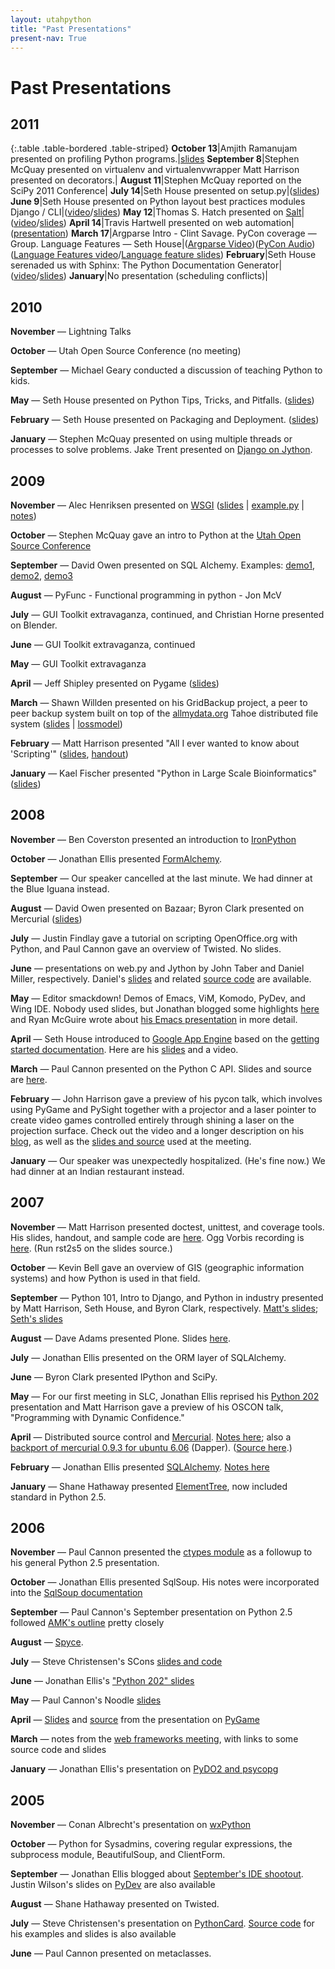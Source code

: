 ```yaml
---
layout: utahpython
title: "Past Presentations"
present-nav: True
---
```


# Past Presentations

## 2011

{:.table .table-bordered .table-striped}
**October 13**|Amjith Ramanujam presented on profiling Python programs.|[slides][profilepy]
**September 8**|Stephen McQuay presented on virtualenv and virtualenvwrapper Matt Harrison presented on decorators.|
**August 11**|Stephen McQuay reported on the SciPy 2011 Conference|
**July 14**|Seth House presented on setup.py|([slides][setuppy1])
**June 9**|Seth House presented on Python layout best practices modules Django / CLI|([video][slayout1]/[slides][slayout2])
**May 12**|Thomas S. Hatch presented on [Salt](http://saltstack.org/)|([video][salt1]/[slides][salt2])
**April 14**|Travis Hartwell presented on web automation|([presentation][webauto1])
**March 17**|Argparse Intro - Clint Savage. PyCon coverage — Group. Language Features — Seth House|([Argparse Video][argparse1])([PyCon Audio][pycon2011])([Language Features video][langfeat1]/[Language feature slides][langfeat2])
**February**|Seth House serenaded us with Sphinx: The Python Documentation Generator|([video][sphinx1]/[slides][sphinx2])
**January**|No presentation (scheduling conflicts)|

<!-- links -->

[profilepy]: https://github.com/amjith/User-Group-Presentations/tree/master/profiling
[setuppy1]: https://github.com/whiteinge/presentations/tree/master/upyug_2011-07-11_setup.py
[slayout1]: http://blip.tv/utah-open-source/python-layout-best-practices-for-modules-django-cli-utah-django-user-group-5315808
[slayout2]: https://github.com/whiteinge/presentations/tree/master/upyug_2011-06-09_program-layout
[salt1]: http://blip.tv/thomas-s-hatch/salt-0-8-7-presentation-5180182
[salt2]: https://github.com/downloads/thatch45/salt/Salt.pdf
[webauto1]: https://github.com/Nafai77/Presentations/tree/master/2011-04-14_utpy-web-automation
[argparse1]: http://blip.tv/file/4902283
[pycon2011]: http://herlo.org/misc/2011-03-17_-_1920_-_Utah_Python_-_Pycon_Recap-audio_only.ogg
[langfeat1]: http://blip.tv/nathaniel-whiteinge/what-i-learned-at-pycon-2011-utah-python-user-group-4943960
[langfeat2]: https://github.com/whiteinge/presentations/tree/master/upyug_2011-03-17_pycon
[sphinx1]: http://blip.tv/nathaniel-whiteinge/sphinx-utah-python-user-group-4923032
[sphinx2]: https://github.com/whiteinge/presentations/tree/master/upyug_2011-02-10_sphinx


2010
----

**November** — Lightning Talks 

**October** — Utah Open Source Conference (no meeting)

**September** — Michael Geary conducted a discussion of teaching Python to
kids.

**May** — Seth House presented on Python Tips, Tricks, and Pitfalls.
([slides][tips1])

[tips1]: https://groups.google.com/group/utahpython/web/upyug_2010-05-13_python-tips.tar.gz?hl=en&hl=en

**February** — Seth House presented on Packaging and Deployment. ([slides][packaging1])

[packaging1]: https://github.com/whiteinge/presentations/tree/master/upyug_2010-02-11_packaging-deployment

**January** — Stephen McQuay presented on using multiple threads or processes
to solve problems. Jake Trent presented on
[Django on Jython](http://aprilandjake.com/content/django-jython-intro/).

2009
----

**November** — Alec Henriksen presented on [WSGI](http://wsgi.org/wsgi/)
([slides][wsgi1] | [example.py][wsgi2] | [notes][wsgi3])

[wsgi1]: https://groups.google.com/group/utahpython/web/wsgi_presentation.odp
[wsgi2]: https://groups.google.com/group/utahpython/web/wsgi_example.py
[wsgi3]: https://groups.google.com/group/utahpython/web/wsgi_notes

**October** — Stephen McQuay gave an intro to Python at the
[Utah Open Source Conference](http://2009.utosc.com/)

**September** — David Owen presented on SQL Alchemy. Examples:
[demo1](https://groups.google.com/group/utahpython/web/sql_alchemy_demo1.py),
[demo2](https://groups.google.com/group/utahpython/web/sql_alchemy_demo2.py),
[demo3](https://groups.google.com/group/utahpython/web/sql_alchemy_demo3.py)

**August** — PyFunc - Functional programming in python - Jon McV

**July** — GUI Toolkit extravaganza, continued, and Christian Horne presented
on Blender.

**June** — GUI Toolkit extravaganza, continued

**May** — GUI Toolkit extravaganza

**April** — Jeff Shipley presented on Pygame ([slides][pygame1])

[pygame1]: https://groups.google.com/group/utahpython/web/pygame-20090409.pdf

**March** — Shawn Willden presented on his GridBackup project, a peer to peer
backup system built on top of the [allmydata.org](http://allmydata.org/) Tahoe
distributed file system ([slides][gridbackup1] | [lossmodel][gridbackup2])

[gridbackup1]: https://groups.google.com/group/utahpython/web/UtahPUG_Presentation_3-12-09.pdf
[gridbackup2]: https://groups.google.com/group/utahpython/web/lossmodel.pdf

**February** — Matt Harrison presented "All I ever wanted to know about
'Scripting'" ([slides][scripting1], [handout][scripting2])

[scripting1]: https://groups.google.com/group/utahpython/web/matt-harrison-pythonscripting.pdf?hl=en
[scripting2]: https://groups.google.com/group/utahpython/web/matt-harrison-pyhandout.pdf?hl=en

**January** — Kael Fischer presented "Python in Large Scale Bioinformatics"
([slides][bioinformatics1])

[bioinformatics1]: https://groups.google.com/group/utahpython/web/Python%20in%20Large%20Scale%20Bioinformatics.pdf

2008
----

**November** — Ben Coverston presented an introduction to
[IronPython](http://www.codeplex.com/Wiki/View.aspx?ProjectName=IronPython)

**October** — Jonathan Ellis presented
[FormAlchemy](http://code.google.com/p/formalchemy).

**September** — Our speaker cancelled at the last minute. We had dinner at the
Blue Iguana instead.

**August** — David Owen presented on Bazaar; Byron Clark presented on Mercurial
([slides][hg1])

[hg1]: https://groups.google.com/group/utahpython/web/mercurial.pdf?hl=en

**July** — Justin Findlay gave a tutorial on scripting OpenOffice.org with
Python, and Paul Cannon gave an overview of Twisted. No slides.

**June** — presentations on web.py and Jython by John Taber and Daniel Miller,
respectively. Daniel's [slides](jython1) and related [source code][jython2] are
available.

[jython1]: https://groups.google.com/group/utahpython/web/jython-presentation.pdf?hl=en
[jython2]: https://groups.google.com/group/utahpython/web/jython.tgz?hl=en

**May** — Editor smackdown! Demos of Emacs, ViM, Komodo, PyDev, and Wing IDE.
Nobody used slides, but Jonathan blogged some highlights [here][editor1] and
Ryan McGuire wrote about [his Emacs presentation][editor2] in more detail.

[editor1]: http://spyced.blogspot.com/2008/05/ide-update.html
[editor2]: http://www.enigmacurry.com/2008/05/09/emacs-as-a-powerful-python-ide/

**April** — Seth House introduced to [Google App Engine][gae1] based on the
[getting started documentation][gae2]. Here are his [slides][gae1] and a video.

[gae1]: http://code.google.com/appengine/
[gae2]: http://code.google.com/appengine/docs/gettingstarted/
[gae3]: https://groups.google.com/group/utahpython/web/upyug_2008-04-10_google-app-engine.tar.bz2?hl=en
[gae4]: http://video.google.com/videoplay?docid=-3720094248787871980&hl=en

**March** — Paul Cannon presented on the Python C API. Slides and source are
[here](https://groups.google.com/group/utahpython/web/c-api.tgz?hl=en).

**February** — John Harrison gave a preview of his pycon talk, which involves
using PyGame and PySight together with a projector and a laser pointer to
create video games controlled entirely through shining a laser on the
projection surface. Check out the video and a longer description on his
[blog][jgames1], as well as the [slides and source][jgames2] used at the
meeting.

[jgames1]: http://www.kulturblog.com/2007/11/marshie-attacks-halloween-interactive-driveway-activity/
[jgames2]: http://panela.blog-city.com/slides_for_feb_2008_utah_python_meeting.htm

**January** — Our speaker was unexpectedly hospitalized. (He's fine now.) We
had dinner at an Indian restaurant instead.


2007
----

**November** — Matt Harrison presented doctest, unittest, and coverage tools.
His slides, handout, and sample code are [here][testing1]. Ogg Vorbis recording
is [here][testing2]. (Run rst2s5 on the slides source.)

[testing1]: https://groups.google.com/group/utahpython/web/testing.tar.gz?hl=en
[testing2]: http://podcast.utosf.org/get.php?web=utosf-2007-11-10-10141.ogg

**October** — Kevin Bell gave an overview of GIS (geographic information
systems) and how Python is used in that field.

**September** — Python 101, Intro to Django, and Python in industry presented
by Matt Harrison, Seth House, and Byron Clark, respectively.
[Matt's slides][intro1]; [Seth's slides][intro2]

[intro1]: http://panela.blog-city.com/learn_python_with_my_slides_a_cheatsheet_me_or_a_simple_g.htm
[intro2]: https://groups.google.com/group/utahpython/web/upyug_2007-09-14_django.tar.bz2?hl=en

**August** — Dave Adams presented Plone. Slides [here][plone1].

[plone1]: https://groups.google.com/group/utahpython/web/plone.pdf?hl=en

**July** — Jonathan Ellis presented on the ORM layer of SQLAlchemy.

**June** — Byron Clark presented IPython and SciPy.

**May** — For our first meeting in SLC, Jonathan Ellis reprised his
[Python 202][python202] presentation and Matt Harrison gave a preview of his
OSCON talk, "Programming with Dynamic Confidence."

[python202]: https://groups.google.com/group/utahpython/web/python202.pdf?hl=en

**April** — Distributed source control and [Mercurial][dscm1].
[Notes here][dscm2]; also a
[backport of mercurial 0.9.3 for ubuntu 6.06][dscm3] (Dapper).
([Source here][dscm4].)

[dscm1]: http://www.selenic.com/mercurial/
[dscm2]: https://groups.google.com/group/utahpython/web/dscm-hg.pdf?hl=en
[dscm3]: https://groups.google.com/group/utahpython/web/mercurial_0.9.3-1ubuntu1_i386.deb?hl=en
[dscm4]: https://groups.google.com/group/utahpython/web/mercurial-0.9.3-ubuntu-src.tar.gz?hl=en

**February** — Jonathan Ellis presented [SQLAlchemy][sqla1].
[Notes here][sqla2]

[sqla1]: http://sqlalchemy.org/
[sqla2]: https://groups.google.com/group/utahpython/web/sqlalchemy.pdf?hl=en

**January** — Shane Hathaway presented
[ElementTree](http://effbot.org/zone/element-index.htm), now included standard
in Python 2.5.


2006
----

**November** — Paul Cannon presented the
[ctypes module](http://python.net/crew/theller/ctypes/) as a followup to his
general Python 2.5 presentation.

**October** — Jonathan Ellis presented SqlSoup. His notes were incorporated
into the [SqlSoup documentation](http://www.sqlalchemy.org/trac/wiki/SqlSoup)

**September** — Paul Cannon's September presentation on Python 2.5 followed
[AMK's outline](http://docs.python.org/whatsnew/whatsnew25.html) pretty closely

**August** — [Spyce](http://spyce.sourceforge.net/).

**July** — Steve Christensen's SCons
[slides and code](http://neeber.blogspot.com/2006/07/scons-presentation.html)

**June** — Jonathan Ellis's ["Python 202" slides][python202]

[python202]: https://groups.google.com/group/utahpython/web/python202.pdf?hl=en

**May** — Paul Cannon's Noodle
[slides](https://groups.google.com/group/utahpython/web/noodle.pdf?hl=en)

**April** — [Slides][apygame1] and [source][apygame2] from the presentation on
[PyGame][apygame3]

[apygame1]: https://groups.google.com/group/utahpython/web/pygame.pdf?hl=en
[apygame2]: https://groups.google.com/group/utahpython/web/pygame.zip?hl=en
[apygame3]: http://pygame.org/

**March** — notes from the [web frameworks meeting][webframe1], with links to
some source code and slides

[webframe1]: http://spyced.blogspot.com/2006/03/web-framework-notes.html

**January** — Jonathan Ellis's presentation on [PyDO2 and psycopg][pydo2]

[pydo2]: https://groups.google.com/group/utahpython/web/python-and-databases.pdf?hl=en


2005
----

**November** — Conan Albrecht's presentation on [wxPython][wxpy1]

[wxpy1]: https://groups.google.com/group/utahpython/web/wxPython2.pdf?hl=en

**October** — Python for Sysadmins, covering regular expressions, the
subprocess module, BeautifulSoup, and ClientForm.

**September** — Jonathan Ellis blogged about
[September's IDE shootout][seditor1]. Justin Wilson's slides on
[PyDev][seditor2] are also available

[seditor1]: http://spyced.blogspot.com/2005/09/review-of-6-python-ides.html
[seditor2]: https://groups.google.com/group/utahpython/web/pydev.pdf?hl=en

**August** — Shane Hathaway presented on Twisted.

**July** — Steve Christensen's presentation on [PythonCard][pycard1].
[Source code][pycard2] for his examples and slides is also available

[pycard1]: https://groups.google.com/group/utahpython/web/IntroducingPythonCard.pdf?hl=en
[pycard2]: https://groups.google.com/group/utahpython/web/IntroducingPythonCard.tgz?hl=en

**June** — Paul Cannon presented on metaclasses.

